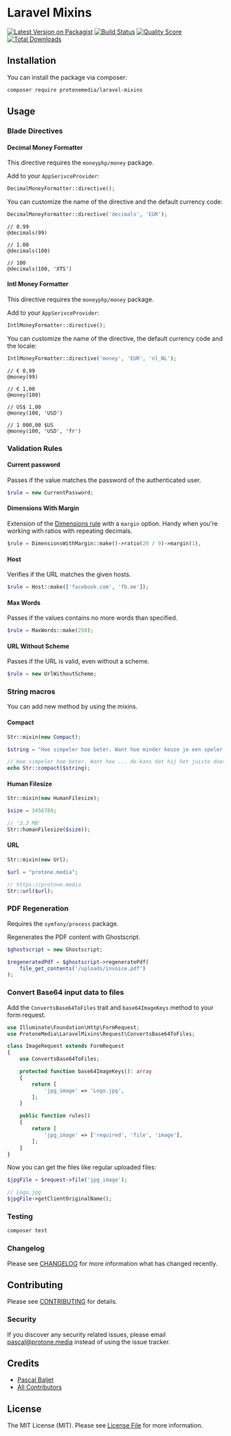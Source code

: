 # Laravel Mixins

[![Latest Version on Packagist](https://img.shields.io/packagist/v/protonemedia/laravel-mixins.svg?style=flat-square)](https://packagist.org/packages/protonemedia/laravel-mixins)
[![Build Status](https://img.shields.io/travis/pascalbaljetmedia/laravel-mixins/master.svg?style=flat-square)](https://travis-ci.org/pascalbaljetmedia/laravel-mixins)
[![Quality Score](https://img.shields.io/scrutinizer/g/pascalbaljetmedia/laravel-mixins.svg?style=flat-square)](https://scrutinizer-ci.com/g/pascalbaljetmedia/laravel-mixins)
[![Total Downloads](https://img.shields.io/packagist/dt/protonemedia/laravel-mixins.svg?style=flat-square)](https://packagist.org/packages/protonemedia/laravel-mixins)

## Installation

You can install the package via composer:

```bash
composer require protonemedia/laravel-mixins
```

## Usage

### Blade Directives

#### Decimal Money Formatter

This directive requires the `moneyphp/money` package.

Add to your `AppSerivceProvider`:

```php
DecimalMoneyFormatter::directive();
```

You can customize the name of the directive and the default currency code:

```php
DecimalMoneyFormatter::directive('decimals', 'EUR');
```

```blade
// 0.99
@decimals(99)

// 1.00
@decimals(100)

// 100
@decimals(100, 'XTS')
```

#### Intl Money Formatter

This directive requires the `moneyphp/money` package.

Add to your `AppSerivceProvider`:

```php
IntlMoneyFormatter::directive();
```

You can customize the name of the directive, the default currency code and the locale:

```php
IntlMoneyFormatter::directive('money', 'EUR', 'nl_NL');
```

```blade
// € 0,99
@money(99)

// € 1,00
@money(100)

// US$ 1,00
@money(100, 'USD')

// 1 000,00 $US
@money(100, 'USD', 'fr')
```

### Validation Rules

#### Current password

Passes if the value matches the password of the authenticated user.

```php
$rule = new CurrentPassword;
```

#### Dimensions With Margin

Extension of the [Dimensions rule](https://laravel.com/docs/master/validation#rule-dimensions) with a `margin` option. Handy when you're working with ratios with repeating decimals.

```php
$rule = DimensionsWithMargin::make()->ratio(20 / 9)->margin(1),
```

#### Host

Verifies if the URL matches the given hosts.

```php
$rule = Host::make(['facebook.com', 'fb.me']);
```

#### Max Words

Passes if the values contains no more words than specified.

```php
$rule = MaxWords::make(250);
```

#### URL Without Scheme

Passes if the URL is valid, even without a scheme.

```php
$rule = new UrlWithoutScheme;
```

### String macros

You can add new method by using the mixins.

#### Compact

```php
Str::mixin(new Compact);

$string = "Hoe simpeler hoe beter. Want hoe minder keuze je een speler laat, hoe groter de kans dat hij het juiste doet.";

// Hoe simpeler hoe beter. Want hoe ... de kans dat hij het juiste doet.
echo Str::compact($string);
```

#### Human Filesize

```php
Str::mixin(new HumanFilesize);

$size = 3456789;

// '3.3 MB'
Str::humanFilesize($size));
```

#### URL

```php
Str::mixin(new Url);

$url = "protone.media";

// https://protone.media
Str::url($url);
```

### PDF Regeneration

Requires the `symfony/process` package.

Regenerates the PDF content with Ghostscript.

```php
$ghostscript = new Ghostscript;

$regeneratedPdf = $ghostscript->regeneratePdf(
    file_get_contents('/uploads/invoice.pdf')
);
```

### Convert Base64 input data to files

Add the `ConvertsBase64ToFiles` trait and `base64ImageKeys` method to your form request.

```php
use Illuminate\Foundation\Http\FormRequest;
use ProtoneMedia\LaravelMixins\Request\ConvertsBase64ToFiles;

class ImageRequest extends FormRequest
{
    use ConvertsBase64ToFiles;

    protected function base64ImageKeys(): array
    {
        return [
            'jpg_image' => 'Logo.jpg',
        ];
    }

    public function rules()
    {
        return [
            'jpg_image' => ['required', 'file', 'image'],
        ];
    }
}
```

Now you can get the files like regular uploaded files:

```php
$jpgFile = $request->file('jpg_image');

// Logo.jpg
$jpgFile->getClientOriginalName();
```

### Testing

``` bash
composer test
```

### Changelog

Please see [CHANGELOG](CHANGELOG.md) for more information what has changed recently.

## Contributing

Please see [CONTRIBUTING](CONTRIBUTING.md) for details.

### Security

If you discover any security related issues, please email pascal@protone.media instead of using the issue tracker.

## Credits

- [Pascal Baljet](https://github.com/pascalbaljetmedia)
- [All Contributors](../../contributors)

## License

The MIT License (MIT). Please see [License File](LICENSE.md) for more information.
